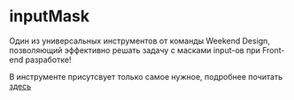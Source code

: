 # inputMask
Один из универсальных инструментов от команды Weekend Design, позволяющий эффективно решать задачу с масками input-ов при Front-end разработке! 

В инструменте присутсвует только самое нужное, подробнее почитать  [здесь](https://github.com/mrlimax1/input-mask/tree/main/docs)

